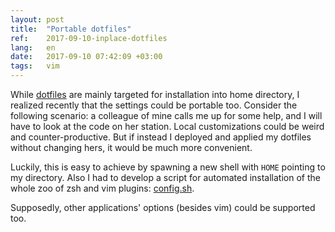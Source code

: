 ```yaml
---
layout: post
title:  "Portable dotfiles"
ref:    2017-09-10-inplace-dotfiles
lang:   en
date:   2017-09-10 07:42:09 +03:00
tags:   vim
---
```


While [dotfiles](https://github.com/sakhnik/dotfiles) are mainly targeted for
installation into home directory, I realized recently that the settings could be
portable too. Consider the following scenario: a colleague of mine calls me up
for some help, and I will have to look at the code on her station. Local
customizations could be weird and counter-productive. But if instead I deployed
and applied my dotfiles without changing hers, it would be much more convenient.

Luckily, this is easy to achieve by spawning a new shell with `HOME` pointing to
my directory. Also I had to develop a script for automated installation of the
whole zoo of zsh and vim plugins:
[config.sh](https://github.com/sakhnik/dotfiles/blob/4783ec9468554cfb473c257cd0824f566b8b6e8d/config.sh).

<script type="text/javascript" src="https://asciinema.org/a/SqDcy6d1NUBWF6YUuN5vpA3UL.js" id="asciicast-SqDcy6d1NUBWF6YUuN5vpA3UL" async></script>

Supposedly, other applications' options (besides vim) could be supported too.
